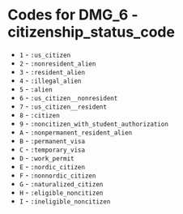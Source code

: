 # Codes for DMG_6 - citizenship_status_code
* `1` - `:us_citizen`
* `2` - `:nonresident_alien`
* `3` - `:resident_alien`
* `4` - `:illegal_alien`
* `5` - `:alien`
* `6` - `:us_citizen__nonresident`
* `7` - `:us_citizen__resident`
* `8` - `:citizen`
* `9` - `:noncitizen_with_student_authorization`
* `A` - `:nonpermanent_resident_alien`
* `B` - `:permanent_visa`
* `C` - `:temporary_visa`
* `D` - `:work_permit`
* `E` - `:nordic_citizen`
* `F` - `:nonnordic_citizen`
* `G` - `:naturalized_citizen`
* `H` - `:eligible_noncitizen`
* `I` - `:ineligible_noncitizen`
